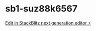 # sb1-suz88k6567

[Edit in StackBlitz next generation editor ⚡️](https://stackblitz.com/~/github.com/Suleymanozkan1/sb1-suz88k6567)